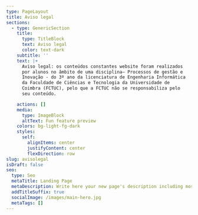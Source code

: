 ```yaml
---
type: PageLayout
title: Aviso legal
sections:
  - type: GenericSection
    title:
      type: TitleBlock
      text: Aviso legal
      color: text-dark
    subtitle: ''
    text: |+
      Aviso legal: os conteúdos constantes website foram realizados 
      por alunos no âmbito de uma disciplina– Processos de gestão e 
      Inovação - do 3º ano da licenciatura de Engenharia Informática 
      da Faculdade de Ciências e Tecnologia da Universidade de 
      Coimbra (FCTUC), pelo que a FCTUC não se responsabiliza pelo 
      seu conteúdo.

    actions: []
    media:
      type: ImageBlock
      altText: Fun feature preview
    colors: bg-light-fg-dark
    styles:
      self:
        alignItems: center
        justifyContent: center
        flexDirection: row
slug: avisolegal
isDraft: false
seo:
  type: Seo
  metaTitle: Landing Page
  metaDescription: Write here your new page's description including most relevant keywords.
  addTitleSuffix: true
  socialImage: /images/main-hero.jpg
  metaTags: []
---
```

